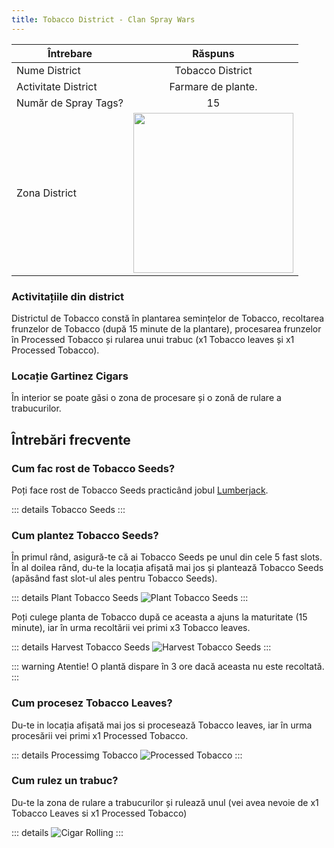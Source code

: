 ```yaml
---
title: Tobacco District - Clan Spray Wars
---
```


| Întrebare   | Răspuns |
| ----------- | :-----------: |
| Nume District | Tobacco District |
| Activitate District | Farmare de plante. |
| Număr de Spray Tags? | 15 |
| Zona District | <Image src="/assets/images/clans/spray-wars/districts/tobacco/zone.png" width="256" label="Nordul hărții" /> |

###  Activitațiile din district

Districtul de Tobacco constă în plantarea semințelor de Tobacco, recoltarea frunzelor de Tobacco (după 15 minute de la plantare), procesarea frunzelor în Processed Tobacco și rularea unui trabuc (x1 Tobacco leaves și x1 Processed Tobacco).

###  Locație Gartinez Cigars

În interior se poate găsi o zona de procesare și o zonă de rulare a trabucurilor.

##  Întrebări frecvente

### Cum fac rost de Tobacco Seeds?

Poți face rost de Tobacco Seeds practicând jobul [Lumberjack](/jobs/lumberjack#obiecte-speciale-pentru-crafting-si-alte-activitati-sanse-de-gasire). 

::: details Tobacco Seeds 
  <InventoryItem itemKey="tobacco_seeds" width="64" />
:::

### Cum plantez Tobacco Seeds?

În primul rând, asigură-te că ai Tobacco Seeds pe unul din cele 5 fast slots.
În al doilea rând, du-te la locația afișată mai jos și plantează Tobacco Seeds (apăsând fast slot-ul ales pentru Tobacco Seeds).

::: details Plant Tobacco Seeds
 <Image src="/assets/images/clans/spray-wars/districts/tobacco/plant-tobacco-seeds.gif" alt="Plant Tobacco Seeds" />
:::

Poți culege planta de Tobacco după ce aceasta a ajuns la maturitate (15 minute), iar în urma recoltării vei primi x3 Tobacco leaves.

::: details Harvest Tobacco Seeds
 <Image src="/assets/images/clans/spray-wars/districts/tobacco/harvest-tobacco-seeds.gif" alt="Harvest Tobacco Seeds" />
:::

::: warning Atentie!
O plantă dispare în 3 ore dacă aceasta nu este recoltată.
:::

### Cum procesez Tobacco Leaves?

Du-te in locația afișată mai jos si procesează Tobacco leaves, iar în urma procesării vei primi x1 Processed Tobacco.

::: details Processimg Tobacco
 <Image src="/assets/images/clans/spray-wars/districts/tobacco/processed-tobacco.png" alt="Processed Tobacco" />
:::

### Cum rulez un trabuc?

Du-te la zona de rulare a trabucurilor și rulează unul (vei avea nevoie de x1 Tobacco Leaves si x1 Processed Tobacco)

::: details 
 <Image src="/assets/images/clans/spray-wars/districts/tobacco/cigar-rolling.png" alt="Cigar Rolling" />
:::
